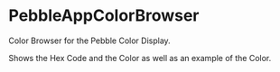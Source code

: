 # PebbleAppColorBrowser
Color Browser for the Pebble Color Display.

Shows the Hex Code and the Color as well as an example of the Color.
